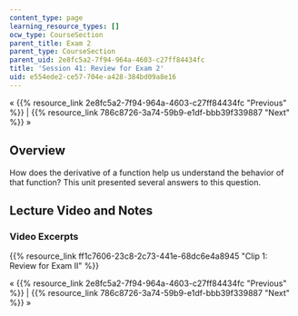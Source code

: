 ```yaml
---
content_type: page
learning_resource_types: []
ocw_type: CourseSection
parent_title: Exam 2
parent_type: CourseSection
parent_uid: 2e8fc5a2-7f94-964a-4603-c27ff84434fc
title: 'Session 41: Review for Exam 2'
uid: e554ede2-ce57-704e-a428-384bd09a8e16
---
```


« {{% resource_link 2e8fc5a2-7f94-964a-4603-c27ff84434fc "Previous" %}} | {{% resource_link 786c8726-3a74-59b9-e1df-bbb39f339887 "Next" %}} »

Overview
--------

How does the derivative of a function help us understand the behavior of that function? This unit presented several answers to this question.

Lecture Video and Notes
-----------------------

### Video Excerpts

{{% resource_link ff1c7606-23c8-2c73-441e-68dc6e4a8945 "Clip 1: Review for Exam II" %}}

« {{% resource_link 2e8fc5a2-7f94-964a-4603-c27ff84434fc "Previous" %}} | {{% resource_link 786c8726-3a74-59b9-e1df-bbb39f339887 "Next" %}} »
